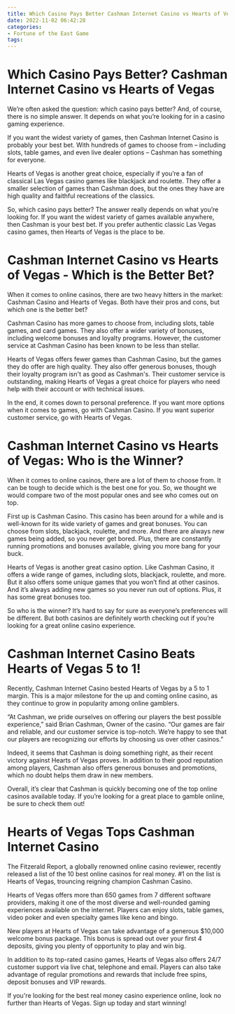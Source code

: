 ```yaml
---
title: Which Casino Pays Better Cashman Internet Casino vs Hearts of Vegas
date: 2022-11-02 06:42:28
categories:
- Fortune of the East Game
tags:
---
```



#  Which Casino Pays Better? Cashman Internet Casino vs Hearts of Vegas

We’re often asked the question: which casino pays better? And, of course, there is no simple answer. It depends on what you’re looking for in a casino gaming experience.

If you want the widest variety of games, then Cashman Internet Casino is probably your best bet. With hundreds of games to choose from – including slots, table games, and even live dealer options – Cashman has something for everyone.

Hearts of Vegas is another great choice, especially if you’re a fan of classical Las Vegas casino games like blackjack and roulette. They offer a smaller selection of games than Cashman does, but the ones they have are high quality and faithful recreations of the classics.

So, which casino pays better? The answer really depends on what you’re looking for. If you want the widest variety of games available anywhere, then Cashman is your best bet. If you prefer authentic classic Las Vegas casino games, then Hearts of Vegas is the place to be.

#  Cashman Internet Casino vs Hearts of Vegas - Which is the Better Bet?

When it comes to online casinos, there are two heavy hitters in the market: Cashman Casino and Hearts of Vegas. Both have their pros and cons, but which one is the better bet?

Cashman Casino has more games to choose from, including slots, table games, and card games. They also offer a wider variety of bonuses, including welcome bonuses and loyalty programs. However, the customer service at Cashman Casino has been known to be less than stellar.

Hearts of Vegas offers fewer games than Cashman Casino, but the games they do offer are high quality. They also offer generous bonuses, though their loyalty program isn't as good as Cashman's. Their customer service is outstanding, making Hearts of Vegas a great choice for players who need help with their account or with technical issues.

In the end, it comes down to personal preference. If you want more options when it comes to games, go with Cashman Casino. If you want superior customer service, go with Hearts of Vegas.

#  Cashman Internet Casino vs Hearts of Vegas: Who is the Winner?

When it comes to online casinos, there are a lot of them to choose from. It can be tough to decide which is the best one for you. So, we thought we would compare two of the most popular ones and see who comes out on top.

First up is Cashman Casino. This casino has been around for a while and is well-known for its wide variety of games and great bonuses. You can choose from slots, blackjack, roulette, and more. And there are always new games being added, so you never get bored. Plus, there are constantly running promotions and bonuses available, giving you more bang for your buck.

Hearts of Vegas is another great casino option. Like Cashman Casino, it offers a wide range of games, including slots, blackjack, roulette, and more. But it also offers some unique games that you won’t find at other casinos. And it’s always adding new games so you never run out of options. Plus, it has some great bonuses too.

So who is the winner? It’s hard to say for sure as everyone’s preferences will be different. But both casinos are definitely worth checking out if you’re looking for a great online casino experience.

#  Cashman Internet Casino Beats Hearts of Vegas 5 to 1!

Recently, Cashman Internet Casino bested Hearts of Vegas by a 5 to 1 margin. This is a major milestone for the up and coming online casino, as they continue to grow in popularity among online gamblers.

“At Cashman, we pride ourselves on offering our players the best possible experience,” said Brian Cashman, Owner of the casino. “Our games are fair and reliable, and our customer service is top-notch. We’re happy to see that our players are recognizing our efforts by choosing us over other casinos.”

Indeed, it seems that Cashman is doing something right, as their recent victory against Hearts of Vegas proves. In addition to their good reputation among players, Cashman also offers generous bonuses and promotions, which no doubt helps them draw in new members.

Overall, it’s clear that Cashman is quickly becoming one of the top online casinos available today. If you’re looking for a great place to gamble online, be sure to check them out!

#  Hearts of Vegas Tops Cashman Internet Casino

The Fitzerald Report, a globally renowned online casino reviewer, recently released a list of the 10 best online casinos for real money. #1 on the list is Hearts of Vegas, trouncing reigning champion Cashman Casino.

Hearts of Vegas offers more than 650 games from 7 different software providers, making it one of the most diverse and well-rounded gaming experiences available on the internet. Players can enjoy slots, table games, video poker and even specialty games like keno and bingo.

New players at Hearts of Vegas can take advantage of a generous $10,000 welcome bonus package. This bonus is spread out over your first 4 deposits, giving you plenty of opportunity to play and win big.

In addition to its top-rated casino games, Hearts of Vegas also offers 24/7 customer support via live chat, telephone and email. Players can also take advantage of regular promotions and rewards that include free spins, deposit bonuses and VIP rewards.

If you're looking for the best real money casino experience online, look no further than Hearts of Vegas. Sign up today and start winning!